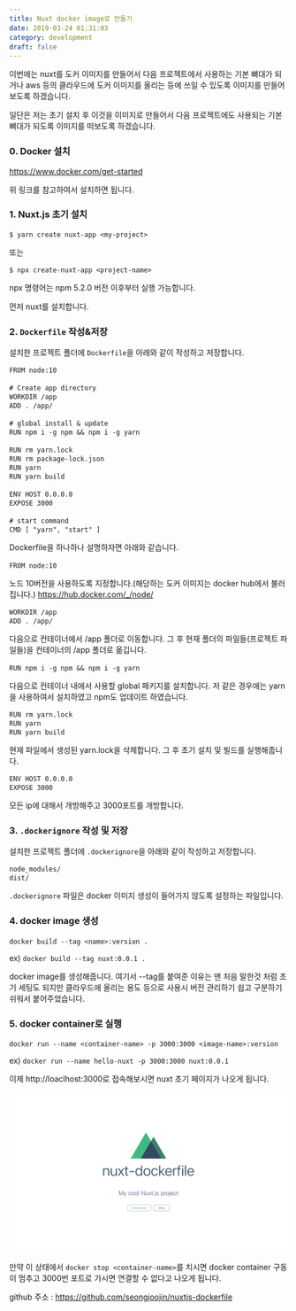 ```yaml
---
title: Nuxt docker image로 만들기
date: 2019-03-24 01:31:03
category: development
draft: false
---
```


이번에는 nuxt를 도커 이미지를 만들어서 다음 프로젝트에서 사용하는 기본 뼈대가 되거나 aws 등의 클라우드에 도커 이미지를 올리는 등에 쓰일 수 있도록 이미지를 만들어 보도록 하겠습니다.

일단은 저는 초기 설치 후 이것을 이미지로 만들어서 다음 프로젝트에도 사용되는 기본 뼈대가 되도록 이미지를 떠보도록 하겠습니다.

### 0. Docker 설치

https://www.docker.com/get-started

위 링크를 참고하여서 설치하면 됩니다.

### 1. Nuxt.js 초기 설치

```shell s
$ yarn create nuxt-app <my-project>
```

또는

```shell
$ npx create-nuxt-app <project-name>
```

npx 명령어는 npm 5.2.0 버전 이후부터 실행 가능합니다.

먼저 nuxt를 설치합니다.

### 2. `Dockerfile` 작성&저장

설치한 프로젝트 폴더에 `Dockerfile`을 아래와 같이 작성하고 저장합니다.

```docker
FROM node:10

# Create app directory
WORKDIR /app
ADD . /app/

# global install & update
RUN npm i -g npm && npm i -g yarn

RUN rm yarn.lock
RUN rm package-lock.json
RUN yarn
RUN yarn build

ENV HOST 0.0.0.0
EXPOSE 3000

# start command
CMD [ "yarn", "start" ]
```

Dockerfile을 하나하나 설명하자면 아래와 같습니다.

`FROM node:10`

노드 10버전을 사용하도록 지정합니다.(해당하는 도커 이미지는 docker hub에서 불러집니다.) https://hub.docker.com/_/node/

```shell
WORKDIR /app
ADD . /app/
```

다음으로 컨테이너에서 /app 폴더로 이동합니다.
그 후 현재 폴더의 파일들(프로젝트 파일들)을 컨테이너의 /app 폴더로 옮깁니다.

`RUN npm i -g npm && npm i -g yarn`

다음으로 컨테이너 내에서 사용할 global 패키지를 설치합니다.
저 같은 경우에는 yarn을 사용하여서 설치하였고 npm도 업데이트 하였습니다.

```shell
RUN rm yarn.lock
RUN yarn
RUN yarn build
```

현재 파일에서 생성된 yarn.lock을 삭제합니다.
그 후 초기 설치 및 빌드를 실행해줍니다.

```shell
ENV HOST 0.0.0.0
EXPOSE 3000
```

모든 ip에 대해서 개방해주고 3000포트를 개방합니다.

### 3. `.dockerignore` 작성 및 저장

설치한 프로젝트 폴더에 `.dockerignore`을 아래와 같이 작성하고 저장합니다.

```shell
node_modules/
dist/
```

`.dockerignore` 파일은 docker 이미지 생성이 들어가지 않도록 설정하는 파일입니다.

### 4. docker image 생성

`docker build --tag <name>:version .`

ex) `docker build --tag nuxt:0.0.1 .`

docker image를 생성해줍니다. 여기서 --tag를 붙여준 이유는 맨 처음 말한것 처럼 초기 세팅도 되지만 클라우드에 올리는 용도 등으로 사용시 버전 관리하기 쉽고 구분하기 쉬워서 붙어주었습니다.

### 5. docker container로 실행

`docker run --name <container-name> -p 3000:3000 <image-name>:version`

ex) `docker run --name hello-nuxt -p 3000:3000 nuxt:0.0.1`

이제 http://loaclhost:3000로 접속해보시면 nuxt 초기 페이지가 나오게 됩니다.

![nuxt-dockerfile](./images/nuxt_docker_image로_만들기/nuxt-dockerfile.png)

만약 이 상태에서 `docker stop <container-name>`를 치시면 docker container 구동이 멈추고 3000번 포트로 가시면 연결할 수 없다고 나오게 됩니다.

github 주소 : https://github.com/seongjoojin/nuxtjs-dockerfile
